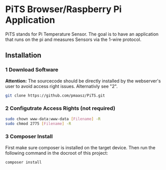 # PiTS Browser/Raspberry Pi Application

PiTS stands for Pi Temperature Sensor. The goal is to have an application that runs on the pi and measures Sensors via 
the 1-wire protocol.

## Installation

### 1 Download Software

**Attention:** The sourcecode should be directly installed by the 
webserver's user to avoid access right issues. Alternativly see "2".

```bash
git clone https://github.com/pmaasz/PiTS.git
```

### 2 Configutrate Access Rights (not required)

```bash
sudo chown www-data:www-data [Filename] -R
sudo chmod 2775 [Filename] -R
```

### 3 Composer Install

First make sure composer is installed on the target device.
Then run the following command in the docroot of this project:

````bash
composer install
````
